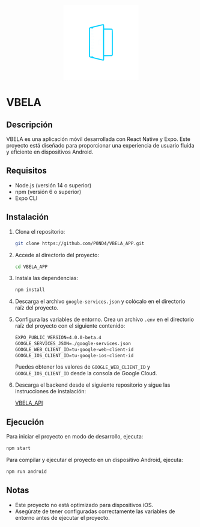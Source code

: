 <p align="center">
  <img src="./src/presentation/assets/icon.png" alt="VBELA Logo" width="200">
</p>

# VBELA

## Descripción

VBELA es una aplicación móvil desarrollada con React Native y Expo. Este proyecto está diseñado para proporcionar una experiencia de usuario fluida y eficiente en dispositivos Android.

## Requisitos

- Node.js (versión 14 o superior)
- npm (versión 6 o superior)
- Expo CLI

## Instalación

1. Clona el repositorio:

   ```sh
   git clone https://github.com/P0ND4/VBELA_APP.git
   ```

2. Accede al directorio del proyecto:

   ```sh
   cd VBELA_APP
   ```

3. Instala las dependencias:

   ```sh
   npm install
   ```

4. Descarga el archivo `google-services.json` y colócalo en el directorio raíz del proyecto.

5. Configura las variables de entorno. Crea un archivo `.env` en el directorio raíz del proyecto con el siguiente contenido:

   ```env
   EXPO_PUBLIC_VERSION=4.0.0-beta.4
   GOOGLE_SERVICES_JSON=./google-services.json
   GOOGLE_WEB_CLIENT_ID=tu-google-web-client-id
   GOOGLE_IOS_CLIENT_ID=tu-google-ios-client-id
   ```

   Puedes obtener los valores de `GOOGLE_WEB_CLIENT_ID` y `GOOGLE_IOS_CLIENT_ID` desde la consola de Google Cloud.

6. Descarga el backend desde el siguiente repositorio y sigue las instrucciones de instalación:

   [VBELA_API](https://github.com/P0ND4/VBELA_API)

## Ejecución

Para iniciar el proyecto en modo de desarrollo, ejecuta:

```sh
npm start
```

Para compilar y ejecutar el proyecto en un dispositivo Android, ejecuta:

```sh
npm run android
```

## Notas

- Este proyecto no está optimizado para dispositivos iOS.
- Asegúrate de tener configuradas correctamente las variables de entorno antes de ejecutar el proyecto.